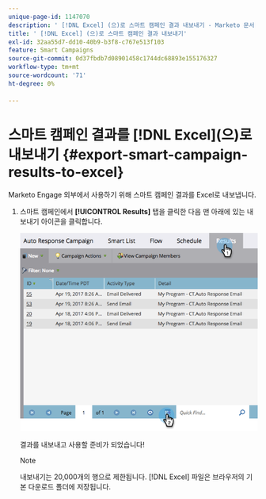 ```yaml
---
unique-page-id: 1147070
description: ' [!DNL Excel] (으)로 스마트 캠페인 결과 내보내기 - Marketo 문서 - 제품 설명서'
title: ' [!DNL Excel] (으)로 스마트 캠페인 결과 내보내기'
exl-id: 32aa55d7-dd10-40b9-b3f8-c767e513f103
feature: Smart Campaigns
source-git-commit: 0d37fbdb7d08901458c1744dc68893e155176327
workflow-type: tm+mt
source-wordcount: '71'
ht-degree: 0%

---
```


# 스마트 캠페인 결과를 [!DNL Excel]&#x200B;(으)로 내보내기 {#export-smart-campaign-results-to-excel}

Marketo Engage 외부에서 사용하기 위해 스마트 캠페인 결과를 Excel로 내보냅니다.

1. 스마트 캠페인에서 **[!UICONTROL Results]** 탭을 클릭한 다음 맨 아래에 있는 내보내기 아이콘을 클릭합니다.

   ![](assets/export-smart-campaign-results-to-excel-1.png)

   결과를 내보내고 사용할 준비가 되었습니다!

   >[!NOTE]
   >
   >내보내기는 20,000개의 행으로 제한됩니다. [!DNL Excel] 파일은 브라우저의 기본 다운로드 폴더에 저장됩니다.
